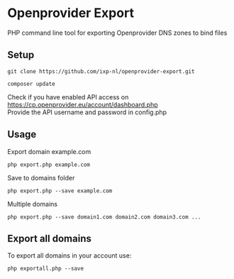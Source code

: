 # Openprovider Export
PHP command line tool for exporting Openprovider DNS zones to bind files

## Setup

```shell
git clone https://github.com/ixp-nl/openprovider-export.git
```

```shell
composer update
```

Check if you have enabled API access on https://cp.openprovider.eu/account/dashboard.php   
Provide the API username and password in config.php

## Usage

Export domain example.com
```shell
php export.php example.com
```

Save to domains folder
```shell
php export.php --save example.com
```

Multiple domains
```shell
php export.php --save domain1.com domain2.com domain3.com ...
```

## Export all domains
To export all domains in your account use:
```shell
php exportall.php --save
```